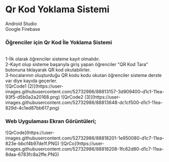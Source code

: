 # Qr Kod Yoklama Sistemi
Android Studio<br>
Google Firebase<br>
<h3><b>Öğrenciler için Qr Kod İle Yoklama Sistemi</b></h3><br>
1-İlk olarak öğrenciler sisteme kayıt olmalıdır.<br>
2-Kayıt olup sisteme başarıyla giriş yapan öğrenciler "QR Kod Tara" butonuna tıklayarak QR kod okutabilirler.<br>
3-hocalarının oluşturduğu QR kodu kodu okutan öğrenciler sisteme derste var diye kayıda geçerler.<br>
![QrCode1 (2)](https://user-images.githubusercontent.com/52732986/88813157-3d909400-d1c1-11ea-93f5-d5b0a2a20168.png)
![QrCode2 (3)](https://user-images.githubusercontent.com/52732986/88813648-dc1cf500-d1c1-11ea-829d-4c1ed87bb617.png)<br>
<h3>Web Uygulaması Ekran Görüntüleri;</h3>
![QrCode](https://user-images.githubusercontent.com/52732986/88818201-1e950080-d1c7-11ea-823e-bbcf4b97de1f.PNG)
![QrCo](https://user-images.githubusercontent.com/52732986/88818208-1fc62d80-d1c7-11ea-8daa-6783fc8a2ffe.PNG)
